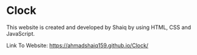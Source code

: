 # Clock
This website is created and developed by Shaiq by using HTML, CSS and JavaScript.

Link To Website:  https://ahmadshaiq159.github.io/Clock/
